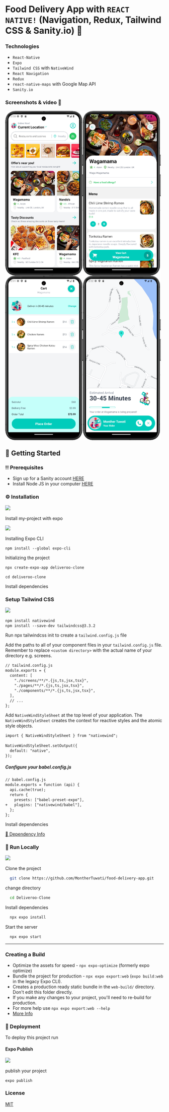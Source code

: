 # Food Delivery App with `REACT NATIVE!` (Navigation, Redux, Tailwind CSS & Sanity.io) :motor_scooter:

### Technologies

- `React-Native`
- `Expo`
- `Tailwind CSS` with `NativeWind`
- `React Navigation`
- `Redux`
- `react-native-maps` with Google Map API
- `Sanity.io`

### Screenshots & video 🌃

<div style="display: flex; flex-wrap: wrap">
<img width="49%" src="./assets/screenshots/2.png"/>
<img width="49%" src="./assets/screenshots/3.png"/>
<img width="49%" src="./assets/screenshots/4.png"/>
<img width="49%" src="./assets/screenshots/6.png"/>
</div>


## :toolbox: Getting Started

### :bangbang: Prerequisites

- Sign up for a Sanity account <a href='https://www.sanity.io'>HERE</a>
- Install Node JS in your computer <a href='https://nodejs.org/en/'>HERE</a>

### :gear: Installation

![](https://img.shields.io/badge/React_Native-20232A?style=for-the-badge&logo=react&logoColor=61DAFB)

Install my-project with expo

![](https://img.shields.io/badge/Expo-02569B?style=for-the-badge&logo=Expo&logoColor=white)

Installing Expo CLI

```
npm install --global expo-cli
```

Initializing the project

```
npx create-expo-app deliveroo-clone
```

```
cd deliveroo-clone
```

Install dependencies

### Setup Tailwind CSS

![](https://img.shields.io/badge/Tailwind_CSS-38B2AC?style=for-the-badge&logo=tailwind-css&logoColor=white)

```
npm install nativewind
npm install --save-dev tailwindcss@3.3.2
```

Run npx tailwindcss init to create a `tailwind.config.js` file

Add the paths to all of your component files in your `tailwind.config.js` file. Remember to replace `<custom directory>` with the actual name of your directory e.g. screens.

```
// tailwind.config.js
module.exports = {
  content: [
    "./screens/**/*.{js,ts,jsx,tsx}",
    "./pages/**/*.{js,ts,jsx,tsx}",
    "./components/**/*.{js,ts,jsx,tsx}",
  ],
  // ...
};
```

Add `NativeWindStyleSheet` at the top level of your application. The `NativeWindStyleSheet` creates the context for reactive styles and the atomic style objects.

```
import { NativeWindStyleSheet } from "nativewind";

NativeWindStyleSheet.setOutput({
  default: "native",
});
```

##### Configure your babel.config.js

```
// babel.config.js
module.exports = function (api) {
  api.cache(true);
  return {
    presets: ["babel-preset-expo"],
+   plugins: ["nativewind/babel"],
  };
};

```

Install dependencies

<a href="https://github.com/MontherTuwati/food-delivery-app/blob/main/package.json" target="_blank">🔶 Dependency Info</a>

<!-- Run Locally -->

### :running: Run Locally

![](https://img.shields.io/badge/GIT-E44C30?style=for-the-badge&logo=git&logoColor=white)

Clone the project

```bash
  git clone https://github.com/MontherTuwati/food-delivery-app.git
```

change directory

```bash
  cd Deliveroo-Clone
```

Install dependencies

```bash
  npx expo install
```

Start the server

```bash
  npx expo start
```

<hr />

### Creating a Build

- Optimize the assets for speed - `npx expo-optimize` (formerly expo optimize)
- Bundle the project for production - `npx expo export:web` (`expo build:web` in the legacy Expo CLI).
- Creates a production ready static bundle in the `web-build/` directory. Don't edit this folder directly.
- If you make any changes to your project, you'll need to re-build for production.
- For more help use `npx expo export:web --help`
- <a href="https://docs.expo.dev/eas" target="_blank">More Info</a>

<!-- Deployment -->

### :triangular_flag_on_post: Deployment

To deploy this project run

#### Expo Publish

![](https://img.shields.io/badge/Expo-02569B?style=for-the-badge&logo=Expo&logoColor=white)

publish your project

```
expo publish
```

### License

[MIT](https://choosealicense.com/licenses/mit/)
